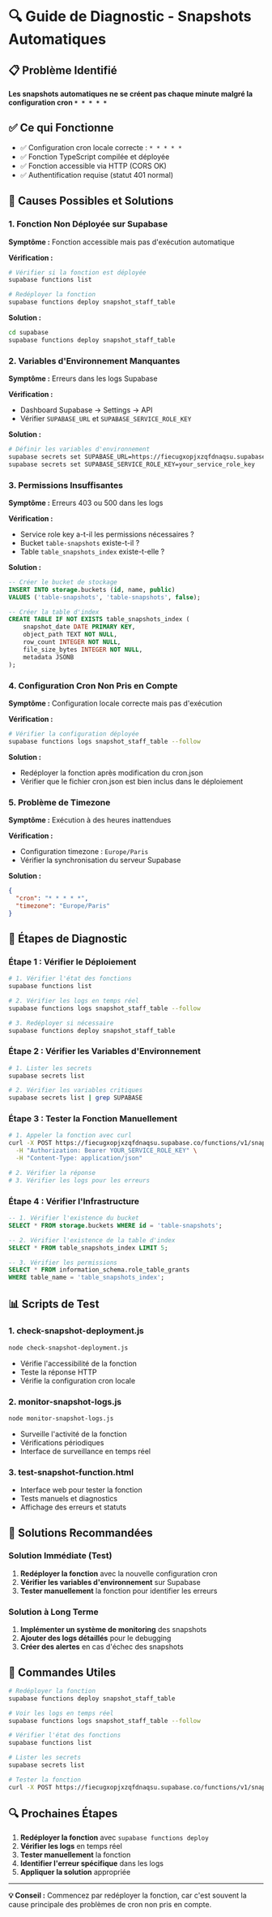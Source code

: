 # 🔍 Guide de Diagnostic - Snapshots Automatiques

## 📋 Problème Identifié
**Les snapshots automatiques ne se créent pas chaque minute malgré la configuration cron `* * * * *`**

## ✅ Ce qui Fonctionne
- ✅ Configuration cron locale correcte : `* * * * *`
- ✅ Fonction TypeScript compilée et déployée
- ✅ Fonction accessible via HTTP (CORS OK)
- ✅ Authentification requise (statut 401 normal)

## 🚨 Causes Possibles et Solutions

### 1. **Fonction Non Déployée sur Supabase**
**Symptôme :** Fonction accessible mais pas d'exécution automatique

**Vérification :**
```bash
# Vérifier si la fonction est déployée
supabase functions list

# Redéployer la fonction
supabase functions deploy snapshot_staff_table
```

**Solution :**
```bash
cd supabase
supabase functions deploy snapshot_staff_table
```

### 2. **Variables d'Environnement Manquantes**
**Symptôme :** Erreurs dans les logs Supabase

**Vérification :**
- Dashboard Supabase → Settings → API
- Vérifier `SUPABASE_URL` et `SUPABASE_SERVICE_ROLE_KEY`

**Solution :**
```bash
# Définir les variables d'environnement
supabase secrets set SUPABASE_URL=https://fiecugxopjxzqfdnaqsu.supabase.co
supabase secrets set SUPABASE_SERVICE_ROLE_KEY=your_service_role_key
```

### 3. **Permissions Insuffisantes**
**Symptôme :** Erreurs 403 ou 500 dans les logs

**Vérification :**
- Service role key a-t-il les permissions nécessaires ?
- Bucket `table-snapshots` existe-t-il ?
- Table `table_snapshots_index` existe-t-elle ?

**Solution :**
```sql
-- Créer le bucket de stockage
INSERT INTO storage.buckets (id, name, public) 
VALUES ('table-snapshots', 'table-snapshots', false);

-- Créer la table d'index
CREATE TABLE IF NOT EXISTS table_snapshots_index (
    snapshot_date DATE PRIMARY KEY,
    object_path TEXT NOT NULL,
    row_count INTEGER NOT NULL,
    file_size_bytes INTEGER NOT NULL,
    metadata JSONB
);
```

### 4. **Configuration Cron Non Pris en Compte**
**Symptôme :** Configuration locale correcte mais pas d'exécution

**Vérification :**
```bash
# Vérifier la configuration déployée
supabase functions logs snapshot_staff_table --follow
```

**Solution :**
- Redéployer la fonction après modification du cron.json
- Vérifier que le fichier cron.json est bien inclus dans le déploiement

### 5. **Problème de Timezone**
**Symptôme :** Exécution à des heures inattendues

**Vérification :**
- Configuration timezone : `Europe/Paris`
- Vérifier la synchronisation du serveur Supabase

**Solution :**
```json
{
  "cron": "* * * * *",
  "timezone": "Europe/Paris"
}
```

## 🔧 Étapes de Diagnostic

### Étape 1 : Vérifier le Déploiement
```bash
# 1. Vérifier l'état des fonctions
supabase functions list

# 2. Vérifier les logs en temps réel
supabase functions logs snapshot_staff_table --follow

# 3. Redéployer si nécessaire
supabase functions deploy snapshot_staff_table
```

### Étape 2 : Vérifier les Variables d'Environnement
```bash
# 1. Lister les secrets
supabase secrets list

# 2. Vérifier les variables critiques
supabase secrets list | grep SUPABASE
```

### Étape 3 : Tester la Fonction Manuellement
```bash
# 1. Appeler la fonction avec curl
curl -X POST https://fiecugxopjxzqfdnaqsu.supabase.co/functions/v1/snapshot_staff_table \
  -H "Authorization: Bearer YOUR_SERVICE_ROLE_KEY" \
  -H "Content-Type: application/json"

# 2. Vérifier la réponse
# 3. Vérifier les logs pour les erreurs
```

### Étape 4 : Vérifier l'Infrastructure
```sql
-- 1. Vérifier l'existence du bucket
SELECT * FROM storage.buckets WHERE id = 'table-snapshots';

-- 2. Vérifier l'existence de la table d'index
SELECT * FROM table_snapshots_index LIMIT 5;

-- 3. Vérifier les permissions
SELECT * FROM information_schema.role_table_grants 
WHERE table_name = 'table_snapshots_index';
```

## 📊 Scripts de Test

### 1. **check-snapshot-deployment.js**
```bash
node check-snapshot-deployment.js
```
- Vérifie l'accessibilité de la fonction
- Teste la réponse HTTP
- Vérifie la configuration cron locale

### 2. **monitor-snapshot-logs.js**
```bash
node monitor-snapshot-logs.js
```
- Surveille l'activité de la fonction
- Vérifications périodiques
- Interface de surveillance en temps réel

### 3. **test-snapshot-function.html**
- Interface web pour tester la fonction
- Tests manuels et diagnostics
- Affichage des erreurs et statuts

## 🎯 Solutions Recommandées

### Solution Immédiate (Test)
1. **Redéployer la fonction** avec la nouvelle configuration cron
2. **Vérifier les variables d'environnement** sur Supabase
3. **Tester manuellement** la fonction pour identifier les erreurs

### Solution à Long Terme
1. **Implémenter un système de monitoring** des snapshots
2. **Ajouter des logs détaillés** pour le debugging
3. **Créer des alertes** en cas d'échec des snapshots

## 📝 Commandes Utiles

```bash
# Redéployer la fonction
supabase functions deploy snapshot_staff_table

# Voir les logs en temps réel
supabase functions logs snapshot_staff_table --follow

# Vérifier l'état des fonctions
supabase functions list

# Lister les secrets
supabase secrets list

# Tester la fonction
curl -X POST https://fiecugxopjxzqfdnaqsu.supabase.co/functions/v1/snapshot_staff_table
```

## 🔍 Prochaines Étapes

1. **Redéployer la fonction** avec `supabase functions deploy`
2. **Vérifier les logs** en temps réel
3. **Tester manuellement** la fonction
4. **Identifier l'erreur spécifique** dans les logs
5. **Appliquer la solution** appropriée

---

**💡 Conseil :** Commencez par redéployer la fonction, car c'est souvent la cause principale des problèmes de cron non pris en compte.
